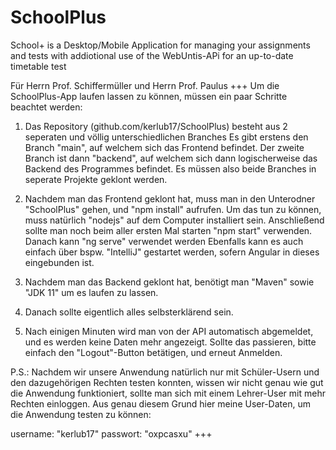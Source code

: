 # SchoolPlus
School+ is a Desktop/Mobile Application for managing your assignments and tests with addiotional use of the WebUntis-APi for an up-to-date timetable test

Für Herrn Prof. Schiffermüller und Herrn Prof. Paulus
+++
Um die SchoolPlus-App laufen lassen zu können, müssen ein paar Schritte beachtet werden:

1. Das Repository (github.com/kerlub17/SchoolPlus) besteht aus 2 seperaten und völlig unterschiedlichen Branches
	Es gibt erstens den Branch "main", auf welchem sich das Frontend befindet.
	Der zweite Branch ist dann "backend", auf welchem sich dann logischerweise das Backend des Programmes befindet. 
Es müssen also beide Branches in seperate Projekte geklont werden. 

2. Nachdem man das Frontend geklont hat, muss man in den Unterodner "SchoolPlus" gehen, und "npm install" aufrufen.
   Um das tun zu können, muss natürlich "nodejs" auf dem Computer installiert sein.
   Anschließend sollte man noch beim aller ersten Mal starten "npm start" verwenden. Danach kann "ng serve" verwendet werden
   Ebenfalls kann es auch einfach über bspw. "IntelliJ" gestartet werden, sofern Angular in dieses eingebunden ist.

3. Nachdem man das Backend geklont hat, benötigt man "Maven" sowie "JDK 11" um es laufen zu lassen.

4. Danach sollte eigentlich alles selbsterklärend sein.

5. Nach einigen Minuten wird man von der API automatisch abgemeldet, und es werden keine Daten mehr angezeigt. Sollte das passieren, bitte einfach den "Logout"-Button betätigen, und erneut Anmelden.

P.S.: Nachdem wir unsere Anwendung natürlich nur mit Schüler-Usern und den dazugehörigen Rechten testen konnten,
      wissen wir nicht genau wie gut die Anwendung funktioniert, sollte man sich mit einem Lehrer-User mit mehr Rechten einloggen.
      Aus genau diesem Grund hier meine User-Daten, um die Anwendung testen zu können: 

username: "kerlub17"
passwort: "oxpcasxu"
+++
